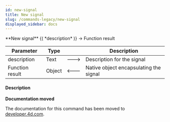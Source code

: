 ```yaml
---
id: new-signal
title: New signal
slug: /commands-legacy/new-signal
displayed_sidebar: docs
---
```


<!--REF #_command_.New signal.Syntax-->**New signal** {( *description* )} -> Function result<!-- END REF-->
<!--REF #_command_.New signal.Params-->
| Parameter | Type |  | Description |
| --- | --- | --- | --- |
| description | Text | &#x1F852; | Description for the signal |
| Function result | Object | &#x1F850; | Native object encapsulating the signal |

<!-- END REF-->

#### Description 



**Documentation moved**

The documentation for this command has been moved to [developer.4d.com](https://developer.4d.com/docs/API/SignalClass#new-signal).
